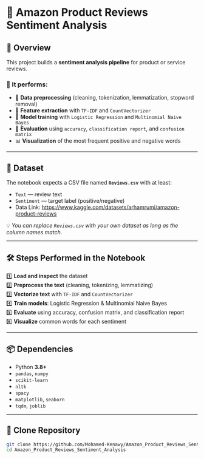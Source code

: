 # 🛒 Amazon Product Reviews Sentiment Analysis

## 📌 Overview
This project builds a **sentiment analysis pipeline** for product or service reviews.

### 🚀 It performs:
- 🧹 **Data preprocessing** (cleaning, tokenization, lemmatization, stopword removal)
- 🧮 **Feature extraction** with `TF-IDF` and `CountVectorizer`
- 🤖 **Model training** with `Logistic Regression` and `Multinomial Naive Bayes`
- 📏 **Evaluation** using `accuracy`, `classification report`, and `confusion matrix`
- 📊 **Visualization** of the most frequent positive and negative words

---

## 📂 Dataset
The notebook expects a CSV file named **`Reviews.csv`** with at least:
- `Text` — review text
- `Sentiment` — target label (positive/negative)
- Data Link: https://www.kaggle.com/datasets/arhamrumi/amazon-product-reviews

💡 *You can replace `Reviews.csv` with your own dataset as long as the column names match.*

---

## 🛠 Steps Performed in the Notebook
1️⃣ **Load and inspect** the dataset  
2️⃣ **Preprocess the text** (cleaning, tokenizing, lemmatizing)  
3️⃣ **Vectorize text** with `TF-IDF` and `CountVectorizer`  
4️⃣ **Train models**: Logistic Regression & Multinomial Naive Bayes  
5️⃣ **Evaluate** using accuracy, confusion matrix, and classification report  
6️⃣ **Visualize** common words for each sentiment  

---

## 📦 Dependencies
- Python **3.8+**
- `pandas`, `numpy`
- `scikit-learn`
- `nltk`
- `spacy`
- `matplotlib`, `seaborn`
- `tqdm`, `joblib`

---

## 🔄 Clone Repository
```bash
git clone https://github.com/Mohamed-Kenawy/Amazon_Product_Reviews_Sentiment_Analysis.git
cd Amazon_Product_Reviews_Sentiment_Analysis
